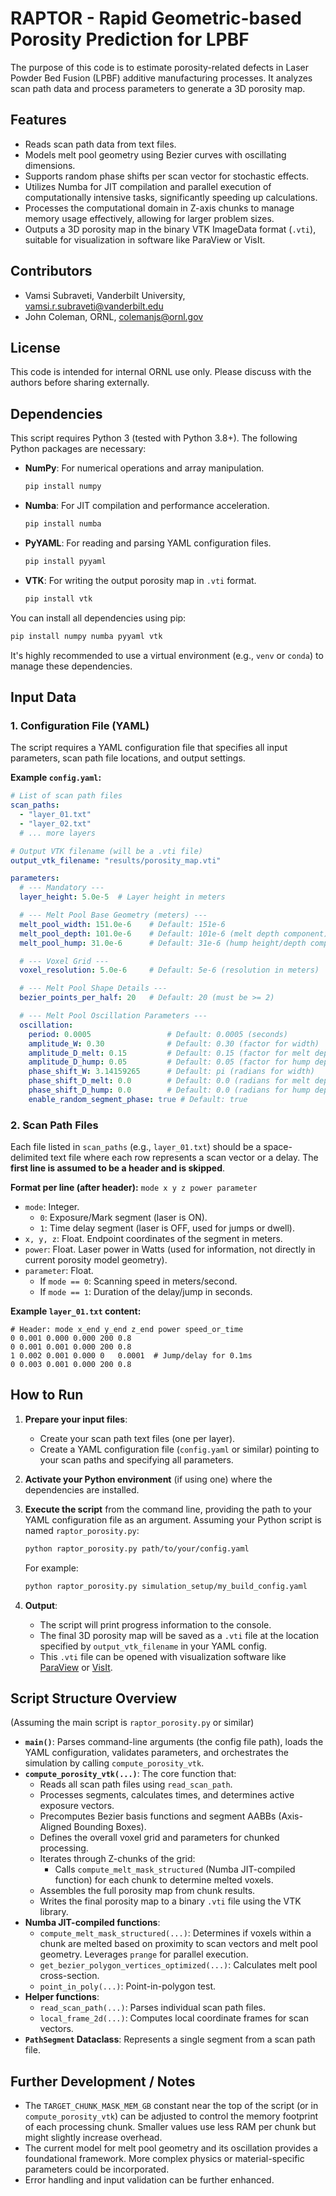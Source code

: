 # RAPTOR - Rapid Geometric-based Porosity Prediction for LPBF

The purpose of this code is to estimate porosity-related defects in Laser Powder Bed Fusion (LPBF) additive manufacturing processes. It analyzes scan path data and process parameters to generate a 3D porosity map.

## Features

*   Reads scan path data from text files.
*   Models melt pool geometry using Bezier curves with oscillating dimensions.
*   Supports random phase shifts per scan vector for stochastic effects.
*   Utilizes Numba for JIT compilation and parallel execution of computationally intensive tasks, significantly speeding up calculations.
*   Processes the computational domain in Z-axis chunks to manage memory usage effectively, allowing for larger problem sizes.
*   Outputs a 3D porosity map in the binary VTK ImageData format (`.vti`), suitable for visualization in software like ParaView or VisIt.

## Contributors

*   Vamsi Subraveti, Vanderbilt University, vamsi.r.subraveti@vanderbilt.edu
*   John Coleman, ORNL, colemanjs@ornl.gov

## License

This code is intended for internal ORNL use only. Please discuss with the authors before sharing externally.

## Dependencies

This script requires Python 3 (tested with Python 3.8+). The following Python packages are necessary:

*   **NumPy**: For numerical operations and array manipulation.
    ```bash
    pip install numpy
    ```
*   **Numba**: For JIT compilation and performance acceleration.
    ```bash
    pip install numba
    ```
*   **PyYAML**: For reading and parsing YAML configuration files.
    ```bash
    pip install pyyaml
    ```
*   **VTK**: For writing the output porosity map in `.vti` format.
    ```bash
    pip install vtk
    ```

You can install all dependencies using pip:
```bash
pip install numpy numba pyyaml vtk
```
It's highly recommended to use a virtual environment (e.g., `venv` or `conda`) to manage these dependencies.

## Input Data

### 1. Configuration File (YAML)

The script requires a YAML configuration file that specifies all input parameters, scan path file locations, and output settings.

**Example `config.yaml`:**
```yaml
# List of scan path files
scan_paths:
  - "layer_01.txt"
  - "layer_02.txt"
  # ... more layers

# Output VTK filename (will be a .vti file)
output_vtk_filename: "results/porosity_map.vti"

parameters:
  # --- Mandatory ---
  layer_height: 5.0e-5  # Layer height in meters

  # --- Melt Pool Base Geometry (meters) ---
  melt_pool_width: 151.0e-6    # Default: 151e-6
  melt_pool_depth: 101.0e-6    # Default: 101e-6 (melt depth component)
  melt_pool_hump: 31.0e-6      # Default: 31e-6 (hump height/depth component)

  # --- Voxel Grid ---
  voxel_resolution: 5.0e-6     # Default: 5e-6 (resolution in meters)

  # --- Melt Pool Shape Details ---
  bezier_points_per_half: 20   # Default: 20 (must be >= 2)

  # --- Melt Pool Oscillation Parameters ---
  oscillation:
    period: 0.0005                 # Default: 0.0005 (seconds)
    amplitude_W: 0.30              # Default: 0.30 (factor for width)
    amplitude_D_melt: 0.15         # Default: 0.15 (factor for melt depth)
    amplitude_D_hump: 0.05         # Default: 0.05 (factor for hump depth)
    phase_shift_W: 3.14159265      # Default: pi (radians for width)
    phase_shift_D_melt: 0.0        # Default: 0.0 (radians for melt depth)
    phase_shift_D_hump: 0.0        # Default: 0.0 (radians for hump depth)
    enable_random_segment_phase: true # Default: true
```

### 2. Scan Path Files

Each file listed in `scan_paths` (e.g., `layer_01.txt`) should be a space-delimited text file where each row represents a scan vector or a delay.
The **first line is assumed to be a header and is skipped**.

**Format per line (after header):**
`mode x y z power parameter`

*   `mode`: Integer.
    *   `0`: Exposure/Mark segment (laser is ON).
    *   `1`: Time delay segment (laser is OFF, used for jumps or dwell).
*   `x, y, z`: Float. Endpoint coordinates of the segment in meters.
*   `power`: Float. Laser power in Watts (used for information, not directly in current porosity model geometry).
*   `parameter`: Float.
    *   If `mode == 0`: Scanning speed in meters/second.
    *   If `mode == 1`: Duration of the delay/jump in seconds.

**Example `layer_01.txt` content:**
```
# Header: mode x_end y_end z_end power speed_or_time
0 0.001 0.000 0.000 200 0.8
0 0.001 0.001 0.000 200 0.8
1 0.002 0.001 0.000 0   0.0001  # Jump/delay for 0.1ms
0 0.003 0.001 0.000 200 0.8
```

## How to Run

1.  **Prepare your input files**:
    *   Create your scan path text files (one per layer).
    *   Create a YAML configuration file (`config.yaml` or similar) pointing to your scan paths and specifying all parameters.

2.  **Activate your Python environment** (if using one) where the dependencies are installed.

3.  **Execute the script** from the command line, providing the path to your YAML configuration file as an argument.
    Assuming your Python script is named `raptor_porosity.py`:

    ```bash
    python raptor_porosity.py path/to/your/config.yaml
    ```

    For example:
    ```bash
    python raptor_porosity.py simulation_setup/my_build_config.yaml
    ```

4.  **Output**:
    *   The script will print progress information to the console.
    *   The final 3D porosity map will be saved as a `.vti` file at the location specified by `output_vtk_filename` in your YAML config.
    *   This `.vti` file can be opened with visualization software like [ParaView](https://www.paraview.org/) or [VisIt](https://visit.llnl.gov/).

## Script Structure Overview

(Assuming the main script is `raptor_porosity.py` or similar)

*   **`main()`**: Parses command-line arguments (the config file path), loads the YAML configuration, validates parameters, and orchestrates the simulation by calling `compute_porosity_vtk`.
*   **`compute_porosity_vtk(...)`**: The core function that:
    *   Reads all scan path files using `read_scan_path`.
    *   Processes segments, calculates times, and determines active exposure vectors.
    *   Precomputes Bezier basis functions and segment AABBs (Axis-Aligned Bounding Boxes).
    *   Defines the overall voxel grid and parameters for chunked processing.
    *   Iterates through Z-chunks of the grid:
        *   Calls `compute_melt_mask_structured` (Numba JIT-compiled function) for each chunk to determine melted voxels.
    *   Assembles the full porosity map from chunk results.
    *   Writes the final porosity map to a binary `.vti` file using the VTK library.
*   **Numba JIT-compiled functions**:
    *   `compute_melt_mask_structured(...)`: Determines if voxels within a chunk are melted based on proximity to scan vectors and melt pool geometry. Leverages `prange` for parallel execution.
    *   `get_bezier_polygon_vertices_optimized(...)`: Calculates melt pool cross-section.
    *   `point_in_poly(...)`: Point-in-polygon test.
*   **Helper functions**:
    *   `read_scan_path(...)`: Parses individual scan path files.
    *   `local_frame_2d(...)`: Computes local coordinate frames for scan vectors.
*   **`PathSegment` Dataclass**: Represents a single segment from a scan path file.

## Further Development / Notes

*   The `TARGET_CHUNK_MASK_MEM_GB` constant near the top of the script (or in `compute_porosity_vtk`) can be adjusted to control the memory footprint of each processing chunk. Smaller values use less RAM per chunk but might slightly increase overhead.
*   The current model for melt pool geometry and its oscillation provides a foundational framework. More complex physics or material-specific parameters could be incorporated.
*   Error handling and input validation can be further enhanced.
